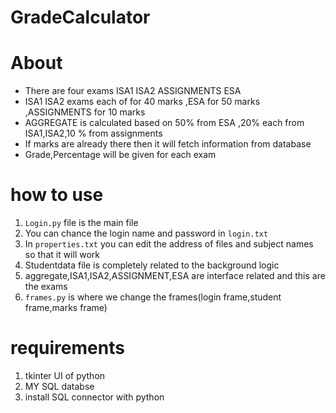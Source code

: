 # GradeCalculator

# About
 * There are four exams ISA1 ISA2 ASSIGNMENTS ESA 
 * ISA1 ISA2 exams each of for 40 marks ,ESA for 50 marks ,ASSIGNMENTS for 10 marks
 * AGGREGATE is calculated based on 50% from ESA ,20% each from ISA1,ISA2,10 % from assignments
 * If marks are already there then it will fetch information from database
 * Grade,Percentage will be given for each exam

# how to use
  1. `Login.py` file is the main file 
  2. You can chance the login name and password in `login.txt`
  3. In `properties.txt` you can edit the address of files and subject names so that it will work
  4. Studentdata file is completely related to the background logic
  5. aggregate,ISA1,ISA2,ASSIGNMENT,ESA are interface related and this are the exams
  6. `frames.py` is where we change the frames(login frame,student frame,marks frame)

# requirements
  1. tkinter UI of python
  2. MY SQL databse
  3. install SQL connector with python
     

